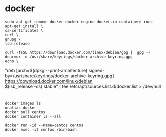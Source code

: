 # docker
    sudo apt-get remove docker docker-engine docker.io containerd runc
    apt-get install \
    ca-certificates \
    curl \
    gnupg \
    lsb-release
    
    curl -fsSL https://download.docker.com/linux/debian/gpg |  gpg --dearmor -o /usr/share/keyrings/docker-archive-keyring.gpg
    echo \
  "deb [arch=$(dpkg --print-architecture) signed-by=/usr/share/keyrings/docker-archive-keyring.gpg] https://download.docker.com/linux/debian \
  $(lsb_release -cs) stable" |  tee /etc/apt/sources.list.d/docker.list > /dev/null
  
# 
    docker images ls
    unalias docker
    docker pull centos
    docker container ls --all
    
    docker run -id --name=centos centos
    docker exec -it centos /bin/bash
